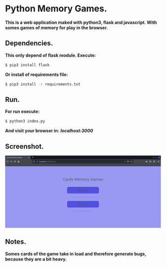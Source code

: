 # Python Memory Games.

__This is a web application maked with python3, flask and javascript. With somes games of memory for play in the browser.__

## Dependencies.

__This only depend of flask module. Execute:__

```bash
$ pip3 install flask
```

__Or install of requirements file:__

```bash
$ pip3 install -r requirements.txt
```

## Run.

__For run execute:__

```bash
$ python3 index.py
```

__And visit your browser in:__ ***localhost:3000***

## Screenshot.
![screenshot](./doc/screenshot.png)


## Notes.

__Somes cards of the game take in load and therefore generate bugs, because they are a bit heavy.__